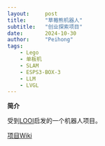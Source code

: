 ```yaml
---
layout:     post
title:      "草莓熊机器人"
subtitle:   "创业探索项目"
date:       2024-10-30
author:     "Peihong"
tags:
    - Lego
    - 单板机
    - SLAM
    - ESPS3-BOX-3
    - LLM
    - LVGL
---
```


**简介**

受到[LOOI](https://looirobot.com/)启发的一个机器人项目。

[项目Wiki](https://github.com/BigJohnn/StrawberryBearRobot/wiki)

    